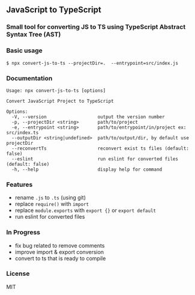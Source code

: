 ## JavaScript to TypeScript

### Small tool for converting JS to TS using TypeScript Abstract Syntax Tree (AST)


### Basic usage
```shell
$ npx convert-js-to-ts --projectDir=.  --entrypoint=src/index.js 
```

### Documentation
```
Usage: npx convert-js-to-ts [options]

Convert JavaScript Project to TypeScript

Options:
  -V, --version                   output the version number
  -p, --projectDir <string>       path/to/project
  -e, --entrypoint <string>       path/to/entrypoint/in/project ex: src/index.ts
  --outputDir <string|undefined>  path/to/output/dir, by default use projectDir
  --reconvertTs                   reconvert exist ts files (default: false)
  --eslint                        run eslint for converted files (default: false)
  -h, --help                      display help for command
```

### Features
* rename `.js` to `.ts`  (using git)
* replace `require()` with `import`
* replace `module.exports` with `export {}` or `export default`
* run eslint for converted files

### In Progress
* fix bug related to remove comments
* improve import & export conversion
* convert to ts that is ready to compile

### License
MIT
